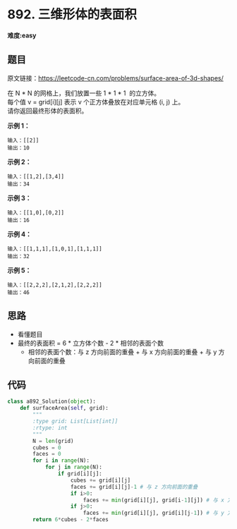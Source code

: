 # 892. 三维形体的表面积
**难度:easy**
## 题目
原文链接：https://leetcode-cn.com/problems/surface-area-of-3d-shapes/

在 N * N 的网格上，我们放置一些 1 * 1 * 1  的立方体。  
每个值 v = grid[i][j] 表示 v 个正方体叠放在对应单元格 (i, j) 上。  
请你返回最终形体的表面积。

**示例 1：**
```
输入：[[2]]
输出：10
```
**示例 2：**
```
输入：[[1,2],[3,4]]
输出：34
```
**示例 3：**
```
输入：[[1,0],[0,2]]
输出：16
```
**示例 4：**
```
输入：[[1,1,1],[1,0,1],[1,1,1]]
输出：32
```
**示例 5：**
```
输入：[[2,2,2],[2,1,2],[2,2,2]]
输出：46
```

## 思路
* 看懂题目
* 最终的表面积 = 6 * 立方体个数 - 2 * 相邻的表面个数
  * 相邻的表面个数：与 z 方向前面的重叠 + 与 x 方向前面的重叠 + 与 y 方向前面的重叠

## 代码
```python
class a892_Solution(object):
    def surfaceArea(self, grid):
        """
        :type grid: List[List[int]]
        :rtype: int
        """
        N = len(grid)
        cubes = 0
        faces = 0
        for i in range(N):
            for j in range(N):
                if grid[i][j]:
                    cubes += grid[i][j]
                    faces += grid[i][j]-1 # 与 z 方向前面的重叠
                    if i>0:
                        faces += min(grid[i][j], grid[i-1][j]) # 与 x 方向前面的重叠
                    if j>0:
                        faces += min(grid[i][j], grid[i][j-1]) # 与 y 方向前面的重叠
        return 6*cubes - 2*faces
```
